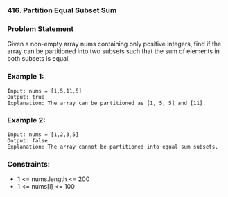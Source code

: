### 416. Partition Equal Subset Sum


### Problem Statement
Given a non-empty array nums containing only positive integers, find if the array can be partitioned into two subsets such that the sum of elements in both subsets is equal.

 

### Example 1:
```
Input: nums = [1,5,11,5]
Output: true
Explanation: The array can be partitioned as [1, 5, 5] and [11].
```

### Example 2:
```
Input: nums = [1,2,3,5]
Output: false
Explanation: The array cannot be partitioned into equal sum subsets.
```

### Constraints:

* 1 <= nums.length <= 200
* 1 <= nums[i] <= 100